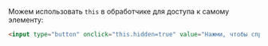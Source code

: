 Можем использовать `this` в обработчике для доступа к самому элементу:

```html run height=50
<input type="button" onclick="this.hidden=true" value="Нажми, чтобы спрятать">
```
